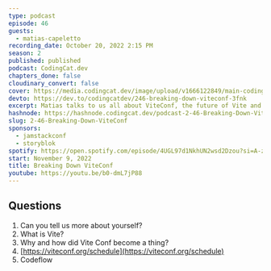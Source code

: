 ```yaml
---
type: podcast
episode: 46
guests:
  - matias-capeletto
recording_date: October 20, 2022 2:15 PM
season: 2
published: published
podcast: CodingCat.dev
chapters_done: false
cloudinary_convert: false
cover: https://media.codingcat.dev/image/upload/v1666122849/main-codingcatdev-photo/Breaking-Down-ViteConf.jpg
devto: https://dev.to/codingcatdev/246-breaking-down-viteconf-3fnk
excerpt: Matias talks to us all about ViteConf, the future of Vite and all of the great speakers at the conference.
hashnode: https://hashnode.codingcat.dev/podcast-2-46-Breaking-Down-ViteConf
slug: 2-46-Breaking-Down-ViteConf
sponsors:
  - jamstackconf
  - storyblok
spotify: https://open.spotify.com/episode/4UGL97d1NkhUN2wsd2Dzou?si=A-z03eZRS9yBtN4dEdE3lg
start: November 9, 2022
title: Breaking Down ViteConf
youtube: https://youtu.be/b0-dmL7jP88
---
```


## Questions

1. Can you tell us more about yourself?
2. What is Vite?
3. Why and how did Vite Conf become a thing?
4. [https://viteconf.org/schedule](https://viteconf.org/schedule)
5. Codeflow
